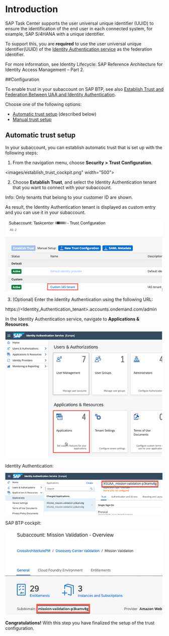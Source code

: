 # Introduction

SAP Task Center supports the user universal unique identifier (UUID) to ensure the identification of the end user in each connected system, for example, SAP S/4HANA with a unique identifier.

To support this, you are **required** to use the user universal unique identifier(UUID) of the [Identity Authentication service](https://help.sap.com/products/IDENTITY_AUTHENTICATION?version=Cloud) as the federation identifier.

For more information, see Identity Lifecycle: SAP Reference Architecture for Identity Access Management – Part 2.

##Configuration

To enable trust in your subaccount on SAP BTP, see also [Establish Trust and Federation Between UAA and Identity Authentication](https://help.sap.com/products/BTP/65de2977205c403bbc107264b8eccf4b/161f8f0cfac64c4fa2d973bc5f08a894.html).

Choose one of the following options:

- [Automatic trust setup](https://help.sap.com/viewer/65de2977205c403bbc107264b8eccf4b/Cloud/en-US/b9f4b0dc967040c99c7c8268ce335cce.html?q=establish%20trust) (described below)
- [Manual trust setup](https://help.sap.com/products/BTP/65de2977205c403bbc107264b8eccf4b/36214a93a8864662996a0d0814f3e1b7.html?q=establish%20trust%3Fq%3Destablish%20trust)

## Automatic trust setup

In your subaccount, you can establish automatic trust that is set up with the following steps:

1. From the navigation menu, choose **Security > Trust Configuration**.

<images/establish_trust_cockpit.png" width="500">

2. Choose **Establish Trust**, and select the Identity Authentication tenant that you want to connect with your subaccount.

Info: Only tenants that belong to your customer ID are shown.

As result, the Identity Authentication tenant is displayed as custom entry and you can use it in your subaccount.

<img src="images/trustconfig.png" width="500">

3. (Optional) Enter the Identity Authentication using the following URL:

https://<Identity_Authentication_tenant>.accounts.ondemand.com/admin

In the Identity Authentication service, navigate to **Applications & Resources**.

<img src="images/appandresource.png" width="500">

Identity Authentication:

<img src="images/ias_app_xsuaa.png" width="500">

SAP BTP cockpit:

<img src="images/btp_subdomain.png" width="500">

**Congratulations!** With this step you have finalized the setup of the trust configuration.
